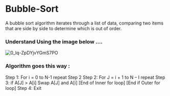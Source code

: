 # Bubble-Sort
A bubble sort algorithm iterates through a list of data, comparing two items that are side by side to determine which is out of order.

### Understand Using the image below ....

![0_lq-ZpDYjvYGmS7PO](https://user-images.githubusercontent.com/73199033/204352710-1683e1ae-6e7d-4cf6-ab89-3af40a2c52ca.png)


### Algorithm goes this way :

Step 1: For i = 0 to N-1 repeat Step 2
Step 2: For J = i + 1 to N – I repeat
              Step 3: if A[J] > A[i]
Swap A[J] and A[i]
[End of Inner for loop]
[End if Outer for loop]
Step 4: Exit


